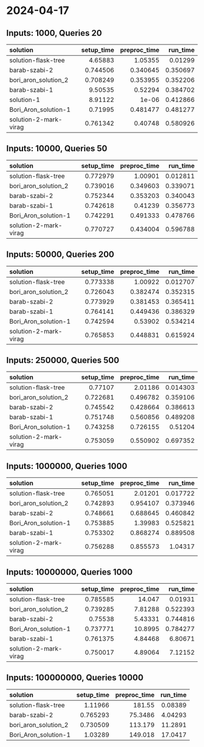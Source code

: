 # 2024-04-17

## Inputs: 1000, Queries 20

| solution              |   setup_time |   preproc_time |   run_time |
|:----------------------|-------------:|---------------:|-----------:|
| solution-flask-tree   |     4.65883  |       1.05355  |   0.01299  |
| barab-szabi-2         |     0.744506 |       0.340645 |   0.350697 |
| bori_aron_solution_2  |     0.708249 |       0.353955 |   0.352206 |
| barab-szabi-1         |     9.50535  |       0.52294  |   0.384702 |
| solution-1            |     8.91122  |       1e-06    |   0.412866 |
| Bori_Aron_solution-1  |     0.71995  |       0.481477 |   0.481277 |
| solution-2-mark-virag |     0.761342 |       0.40748  |   0.580926 |

## Inputs: 10000, Queries 50

| solution              |   setup_time |   preproc_time |   run_time |
|:----------------------|-------------:|---------------:|-----------:|
| solution-flask-tree   |     0.772979 |       1.00901  |   0.012811 |
| bori_aron_solution_2  |     0.739016 |       0.349603 |   0.339071 |
| barab-szabi-2         |     0.752344 |       0.353203 |   0.340043 |
| barab-szabi-1         |     0.742618 |       0.41239  |   0.356773 |
| Bori_Aron_solution-1  |     0.742291 |       0.491333 |   0.478766 |
| solution-2-mark-virag |     0.770727 |       0.434004 |   0.596788 |

## Inputs: 50000, Queries 200

| solution              |   setup_time |   preproc_time |   run_time |
|:----------------------|-------------:|---------------:|-----------:|
| solution-flask-tree   |     0.773338 |       1.00922  |   0.012707 |
| bori_aron_solution_2  |     0.726043 |       0.382474 |   0.352315 |
| barab-szabi-2         |     0.773929 |       0.381453 |   0.365411 |
| barab-szabi-1         |     0.764141 |       0.449436 |   0.386329 |
| Bori_Aron_solution-1  |     0.742594 |       0.53902  |   0.534214 |
| solution-2-mark-virag |     0.765853 |       0.448831 |   0.615924 |

## Inputs: 250000, Queries 500

| solution              |   setup_time |   preproc_time |   run_time |
|:----------------------|-------------:|---------------:|-----------:|
| solution-flask-tree   |     0.77107  |       2.01186  |   0.014303 |
| bori_aron_solution_2  |     0.722681 |       0.496782 |   0.359106 |
| barab-szabi-2         |     0.745542 |       0.428664 |   0.386613 |
| barab-szabi-1         |     0.751748 |       0.560856 |   0.489208 |
| Bori_Aron_solution-1  |     0.743258 |       0.726155 |   0.51204  |
| solution-2-mark-virag |     0.753059 |       0.550902 |   0.697352 |

## Inputs: 1000000, Queries 1000

| solution              |   setup_time |   preproc_time |   run_time |
|:----------------------|-------------:|---------------:|-----------:|
| solution-flask-tree   |     0.765051 |       2.01201  |   0.017722 |
| bori_aron_solution_2  |     0.742893 |       0.954107 |   0.373946 |
| barab-szabi-2         |     0.748661 |       0.688645 |   0.460842 |
| Bori_Aron_solution-1  |     0.753885 |       1.39983  |   0.525821 |
| barab-szabi-1         |     0.753302 |       0.868274 |   0.889508 |
| solution-2-mark-virag |     0.756288 |       0.855573 |   1.04317  |

## Inputs: 10000000, Queries 1000

| solution              |   setup_time |   preproc_time |   run_time |
|:----------------------|-------------:|---------------:|-----------:|
| solution-flask-tree   |     0.785585 |       14.047   |   0.01931  |
| bori_aron_solution_2  |     0.739285 |        7.81288 |   0.522393 |
| barab-szabi-2         |     0.75538  |        5.43331 |   0.744816 |
| Bori_Aron_solution-1  |     0.737771 |       10.8995  |   0.784277 |
| barab-szabi-1         |     0.761375 |        4.84468 |   6.80671  |
| solution-2-mark-virag |     0.750017 |        4.89064 |   7.12152  |

## Inputs: 100000000, Queries 10000

| solution             |   setup_time |   preproc_time |   run_time |
|:---------------------|-------------:|---------------:|-----------:|
| solution-flask-tree  |     1.11966  |       181.55   |    0.08389 |
| barab-szabi-2        |     0.765293 |        75.3486 |    4.04293 |
| bori_aron_solution_2 |     0.730509 |       113.179  |   11.2891  |
| Bori_Aron_solution-1 |     1.03289  |       149.018  |   17.0417  |